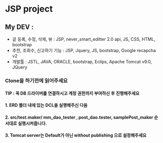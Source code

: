 # JSP project 

## My DEV : 
 - 글 등록, 수정, 삭제, 뷰 : JSP, never_smart_editter 2.0 api, JS, CSS, HTML, bootstrap
 - 추천, 조회수, 신고하기 기능 : JSP, Jquery, JS, bootstrap, Google recapcha v2
 - 개발툴 : JSTL, JAVA, ORACLE, bootstrap, Eclips, Apache Tomcat v9.0, JQuery
 
 
### Clone을 하기전에 읽어주세요 

####  TIP : 꼭 DB 드라이버를 연결하시고 계정 권한까지 부여하신 후 진행해주세요 
####  1. ERD 폴더 내에 있는 DCL을 실행해주신 다음 
####  2. src/test.maker/ mm_dao_tester , post_dao.tester, samplePost_maker 순서대로 실행시켜줍니다. 
####  3. Tomcat server는 Default가 아닌 without publishing 으로 설정해주세요




